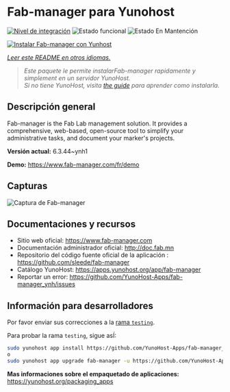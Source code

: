 <!--
Este archivo README esta generado automaticamente<https://github.com/YunoHost/apps/tree/master/tools/readme_generator>
No se debe editar a mano.
-->

# Fab-manager para Yunohost

[![Nivel de integración](https://apps.yunohost.org/badge/integration/fab-manager)](https://ci-apps.yunohost.org/ci/apps/fab-manager/)
![Estado funcional](https://apps.yunohost.org/badge/state/fab-manager)
![Estado En Mantención](https://apps.yunohost.org/badge/maintained/fab-manager)

[![Instalar Fab-manager con Yunhost](https://install-app.yunohost.org/install-with-yunohost.svg)](https://install-app.yunohost.org/?app=fab-manager)

*[Leer este README en otros idiomas.](./ALL_README.md)*

> *Este paquete le permite instalarFab-manager rapidamente y simplement en un servidor YunoHost.*  
> *Si no tiene YunoHost, visita [the guide](https://yunohost.org/install) para aprender como instalarla.*

## Descripción general

Fab-manager is the Fab Lab management solution. It provides a comprehensive, web-based, open-source tool to simplify your administrative tasks, and document your marker's projects.


**Versión actual:** 6.3.44~ynh1

**Demo:** <https://www.fab-manager.com/fr/demo>

## Capturas

![Captura de Fab-manager](./doc/screenshots/dashboard-mockup.webp)

## Documentaciones y recursos

- Sitio web oficial: <https://www.fab-manager.com>
- Documentación administrador oficial: <http://doc.fab.mn>
- Repositorio del código fuente oficial de la aplicación : <https://github.com/sleede/fab-manager>
- Catálogo YunoHost: <https://apps.yunohost.org/app/fab-manager>
- Reportar un error: <https://github.com/YunoHost-Apps/fab-manager_ynh/issues>

## Información para desarrolladores

Por favor enviar sus correcciones a la [rama `testing`](https://github.com/YunoHost-Apps/fab-manager_ynh/tree/testing).

Para probar la rama `testing`, sigue asÍ:

```bash
sudo yunohost app install https://github.com/YunoHost-Apps/fab-manager_ynh/tree/testing --debug
o
sudo yunohost app upgrade fab-manager -u https://github.com/YunoHost-Apps/fab-manager_ynh/tree/testing --debug
```

**Mas informaciones sobre el empaquetado de aplicaciones:** <https://yunohost.org/packaging_apps>
